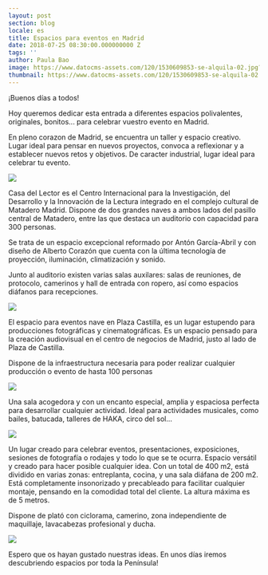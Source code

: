 ```yaml
---
layout: post
section: blog
locale: es
title: Espacios para eventos en Madrid
date: 2018-07-25 08:30:00.000000000 Z
tags: ''
author: Paula Bao
image: https://www.datocms-assets.com/120/1530609853-se-alquila-02.jpg?w=1024&fm=jpg
thumbnail: https://www.datocms-assets.com/120/1530609853-se-alquila-02.jpg?w=105&fm=jpg
---
```


¡Buenos días a todos!

Hoy queremos dedicar esta entrada a diferentes espacios polivalentes, originales, bonitos... para celebrar vuestro evento en Madrid. 

<!--more-->

En pleno corazon de Madrid, se encuentra un taller y espacio creativo. Lugar ideal para pensar en nuevos proyectos, convoca a reflexionar y a establecer nuevos retos y objetivos. 
De caracter industrial, lugar ideal para celebrar tu evento. 

![](https://www.datocms-assets.com/120/1530609442-calle-sandoval-36.jpg)

Casa del Lector es el Centro Internacional para la Investigación, del Desarrollo y la Innovación de la Lectura integrado en el complejo cultural de Matadero Madrid. Dispone de dos grandes naves a ambos lados del pasillo central de Matadero, entre las que destaca un auditorio con capacidad para 300 personas.

Se trata de un espacio excepcional reformado por Antón García-Abril y con diseño de Alberto Corazón que cuenta con la última tecnología de proyección, iluminación, climatización y sonido.

Junto al auditorio existen varias salas auxilares: salas de reuniones, de protocolo, camerinos y hall de entrada con ropero, así como espacios diáfanos para recepciones.

![](https://www.datocms-assets.com/120/1530609782-matadero-madrid-casa.jpg)

El espacio para eventos nave en Plaza Castilla, es un lugar estupendo para producciones fotográficas y cinematográficas. Es un espacio pensado para la creación audiovisual en el centro de negocios de Madrid, justo al lado de Plaza de Castilla. 

Dispone de la infraestructura necesaria para poder realizar cualquier producción o evento de hasta 100 personas

![](https://www.datocms-assets.com/120/1530610073-navethephoto204870evento-1024x684.jpg)

Una sala acogedora y con un encanto especial, amplia y espaciosa perfecta para desarrollar cualquier actividad. 
Ideal para actividades musicales, como bailes, batucada, talleres de HAKA, circo del sol...

![](https://www.datocms-assets.com/120/1530610653-109001038717712328444685219628132771303280o1.jpg)

Un lugar creado para celebrar eventos, presentaciones, exposiciones, sesiones de fotografía o rodajes y todo lo que se te ocurra.
Espacio versátil y creado para hacer posible cualquier idea. Con un total de 400 m2, está dividido en varias zonas: entreplanta, cocina, y una sala diáfana de 200 m2. Está completamente insonorizado y precableado para facilitar cualquier montaje, pensando en la comodidad total del cliente. La altura máxima es de 5 metros. 

Dispone de plató con ciclorama, camerino, zona independiente de maquillaje, lavacabezas profesional y ducha.


![](https://www.datocms-assets.com/120/1530611307-2145797317152281387856702665369275137835072o.jpg)


Espero que os hayan gustado nuestras ideas. 
En unos días iremos descubriendo espacios por toda la Península!


